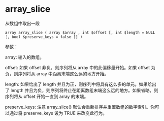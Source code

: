 # array\_slice

从数组中取出一段

```
array array_slice ( array $array , int $offset [, int $length = NULL [, bool $preserve_keys = false ]] )
```

参数：

array:  输入的数组。

offset: 如果 offset 非负，则序列将从 array 中的此偏移量开始。如果 offset 为负，则序列将从 array 中距离末端这么远的地方开始。

length: 如果给出了 length 并且为正，则序列中将具有这么多的单元。如果给出了 length 并且为负，则序列将终止在距离数组末端这么远的地方。如果省略，则序列将从 offset 开始一直到 array 的末端。

preserve\_keys: 注意 array\_slice\(\) 默认会重新排序并重置数组的数字索引。你可以通过将 preserve\_keys 设为 TRUE 来改变此行为。



